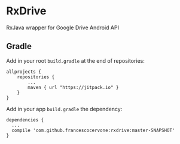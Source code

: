 # RxDrive
RxJava wrapper for Google Drive Android API

## Gradle
Add in your root `build.gradle` at the end of repositories:
```
allprojects {
	repositories {
		...
		maven { url "https://jitpack.io" }
	}
}
```

Add in your app `build.gradle` the dependency:
```
dependencies {
  ...
  compile 'com.github.francescocervone:rxdrive:master-SNAPSHOT'
}
```
